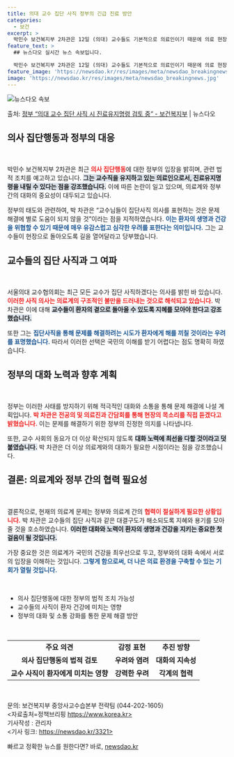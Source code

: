 ```yaml
---
title: 의대 교수 집단 사직 정부의 긴급 진료 방안
categories:
  - 보건
excerpt: >
  박민수 보건복지부 2차관은 12일 (의대) 교수들도 기본적으로 의료인이기 때문에 의료 현장을 떠나는 부분에 …
feature_text: >
  ## 뉴스다오 실시간 뉴스 속보입니다.

  박민수 보건복지부 2차관은 12일 (의대) 교수들도 기본적으로 의료인이기 때문에 의료 현장을 떠나는 부분에 …
feature_image: 'https://newsdao.kr/res/images/meta/newsdao_breakingnews.jpg'
image: 'https://newsdao.kr/res/images/meta/newsdao_breakingnews.jpg'
---
```


![뉴스다오 속보](https://newsdao.kr/res/images/meta/newsdao_breakingnews.jpg)

<p>출처: <a href="https://newsdao.kr/3321" rel="dofollow">정부 “의대 교수 집단 사직 시 진료유지명령 검토 중” - 보건복지부</a> | 뉴스다오</p>

<h2 data-ke-size="size26">의사 집단행동과 정부의 대응</h2>

<p data-ke-size="size16">&nbsp;</p>

박민수 보건복지부 2차관은 최근 <b><span style="color: #ee2323;">의사 집단행동</span></b>에 대한 정부의 입장을 밝히며, 관련 법적 조치를 예고하고 있습니다. <b><span style="background-color: #21538527;">그는 교수직을 유지하고 있는 의료인으로서, 진료유지명령을 내릴 수 있다는 점을 강조했습니다.</span></b> 이에 따른 논란이 일고 있으며, 의료계와 정부 간의 대화의 중요성이 대두되고 있습니다. 

정부의 태도와 관련하여, 박 차관은 “교수님들이 집단사직 의사를 표현하는 것은 문제 해결에 별로 도움이 되지 않을 것”이라는 점을 지적하였습니다. <b><span style="color: #1a5490;">이는 환자의 생명과 건강을 위협할 수 있기 때문에 매우 유감스럽고 심각한 우려를 표한다는 의미입니다.</span></b> 그는 교수들이 현장으로 돌아오도록 길을 열어달라고 당부했습니다.

<h2 data-ke-size="size26">교수들의 집단 사직과 그 여파</h2>

<p data-ke-size="size16">&nbsp;</p>

서울의대 교수협의회는 최근 모든 교수가 집단 사직하겠다는 의사를 밝힌 바 있습니다. <b><span style="color: #ee2323;">이러한 사직 의사는 의료계의 구조적인 불만을 드러내는 것으로 해석되고 있습니다.</span></b> 박 차관은 이에 대해 <b><span style="background-color: #21538527;">교수들이 환자의 곁으로 돌아올 수 있도록 지혜를 모아야 한다고 강조했습니다.</span></b>

또한 그는 <b><span style="color: #1a5490;">집단사직을 통해 문제를 해결하려는 시도가 환자에게 해를 끼칠 것이라는 우려를 표명했습니다.</span></b> 따라서 이러한 선택은 국민의 이해를 받기 어렵다는 점도 명확히 하였습니다. 

<h2 data-ke-size="size26">정부의 대화 노력과 향후 계획</h2>

<p data-ke-size="size16">&nbsp;</p>

정부는 이러한 사태를 방지하기 위해 적극적인 대화와 소통을 통해 문제 해결에 나설 계획입니다. <b><span style="color: #ee2323;">박 차관은 전공의 및 의료진과 간담회를 통해 현장의 목소리를 직접 듣겠다고 밝혔습니다.</span></b> 이는 문제를 해결하기 위한 정부의 진정한 의지를 나타냅니다. 

또한, 교수 사회의 동요가 더 이상 확산되지 않도록 <b><span style="background-color: #21538527;">대화 노력에 최선을 다할 것이라고 덧붙였습니다.</span></b> 박 차관은 더 이상 의료계와의 대화가 필요한 시점이라는 점을 강조했습니다. 

<h2 data-ke-size="size26">결론: 의료계와 정부 간의 협력 필요성</h2>

<p data-ke-size="size16">&nbsp;</p>

결론적으로, 현재의 의료계 문제는 정부와 의료계 간의 <b><span style="color: #ee2323;">협력이 절실하게 필요한 상황입니다.</span></b> 박 차관은 교수들의 집단 사직과 같은 대결구도가 해소되도록 지혜와 용기를 모아줄 것을 호소하였습니다. <b><span style="background-color: #21538527;">이러한 대화와 노력이 환자의 생명과 건강을 지키는 중요한 첫걸음이 될 것입니다.</span></b> 

가장 중요한 것은 의료계가 국민의 건강을 최우선으로 두고, 정부와의 대화 속에서 서로의 입장을 이해하는 것입니다. <b><span style="color: #1a5490;">그렇게 함으로써, 더 나은 의료 환경을 구축할 수 있는 기회가 열릴 것입니다.</span></b>

<p data-ke-size="size16">&nbsp;</p>

<ul>
    <li>의사 집단행동에 대한 정부의 법적 조치 가능성</li>
    <li>교수들의 사직이 환자 건강에 미치는 영향</li>
    <li>정부의 대화 및 소통 강화를 통한 문제 해결 방안</li>
</ul>

<p data-ke-size="size16">&nbsp;</p>

<table style="width:100%; border-collapse:collapse;">
    <tr>
        <td style="text-align: center; height: 17px;"><b>주요 의견</b></td>
        <td style="text-align: center; height: 17px;"><b>감정 표현</b></td>
        <td style="text-align: center; height: 17px;"><b>추진 방향</b></td>
    </tr>
    <tr>
        <td style="text-align: center; height: 17px;"><b>의사 집단행동의 법적 검토</b></td>
        <td style="text-align: center; height: 17px;"><b>우려와 염려</b></td>
        <td style="text-align: center; height: 17px;"><b>대화의 지속성</b></td>
    </tr>
    <tr>
        <td style="text-align: center; height: 17px;"><b>교수 사직이 환자에게 미치는 영향</b></td>
        <td style="text-align: center; height: 17px;"><b>강력한 우려</b></td>
        <td style="text-align: center; height: 17px;"><b>각계의 협력</b></td>
    </tr>
</table>

<p data-ke-size="size16">&nbsp;</p>

문의: 보건복지부 중앙사고수습본부 전략팀 (044-202-1605)<br>
<자료출처=정책브리핑 https://www.korea.kr>  
기사작성 : 관리자  
<기사 링크: https://newsdao.kr/3321> 

빠르고 정확한 뉴스를 원한다면? 바로, <a href="https://newsdao.kr" rel="dofollow">newsdao.kr</a>


